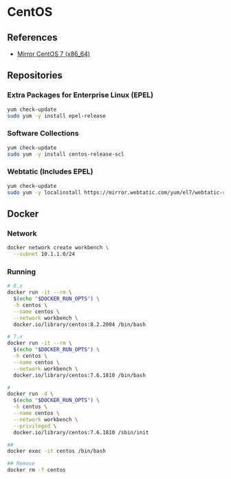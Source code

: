 # CentOS

## References

- [Mirror CentOS 7 (x86_64)](http://mirror.centos.org/centos/7/os/x86_64/Packages/)

## Repositories

### Extra Packages for Enterprise Linux (EPEL)

```sh
yum check-update
sudo yum -y install epel-release
```

### Software Collections

```sh
yum check-update
sudo yum -y install centos-release-scl
```

### Webtatic (Includes EPEL)

```sh
yum check-update
sudo yum -y localinstall https://mirror.webtatic.com/yum/el7/webtatic-release.rpm
```

## Docker

### Network

```sh
docker network create workbench \
  --subnet 10.1.1.0/24
```

### Running

```sh
# 8.x
docker run -it --rm \
  $(echo "$DOCKER_RUN_OPTS") \
  -h centos \
  --name centos \
  --network workbench \
  docker.io/library/centos:8.2.2004 /bin/bash

# 7.x
docker run -it --rm \
  $(echo "$DOCKER_RUN_OPTS") \
  -h centos \
  --name centos \
  --network workbench \
  docker.io/library/centos:7.6.1810 /bin/bash

#
docker run -d \
  $(echo "$DOCKER_RUN_OPTS") \
  -h centos \
  --name centos \
  --network workbench \
  --privileged \
  docker.io/library/centos:7.6.1810 /sbin/init

##
docker exec -it centos /bin/bash

## Remove
docker rm -f centos
```
